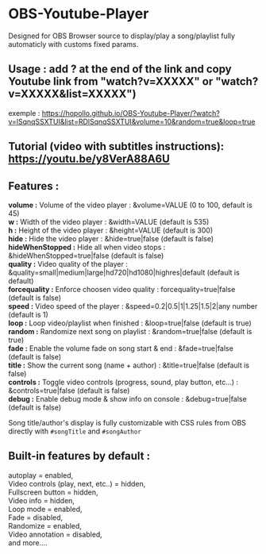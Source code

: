 # OBS-Youtube-Player

Designed for OBS Browser source to display/play a song/playlist fully automaticly with customs fixed params.

## Usage : add ? at the end of the link and copy Youtube link from "watch?v=XXXXX" or "watch?v=XXXXX&list=XXXXX")

exemple : https://hopollo.github.io/OBS-Youtube-Player/?watch?v=lSqnqSSXTUI&list=RDlSqnqSSXTUI&volume=10&random=true&loop=true

## Tutorial (video with subtitles instructions): https://youtu.be/y8VerA88A6U

## Features :

**volume :** Volume of the video player : &volume=VALUE (0 to 100, default is 45)\
 **w :** Width of the video player : &width=VALUE (default is 535) \
 **h :** Height of the video player : &height=VALUE (default is 300)\
 **hide :** Hide the video player : &hide=true|false (default is false)\
 **hideWhenStopped :** Hide all when video stops : &hideWhenStopped=true|false (default is false)\
 **quality :** Video quality of the player : &quality=small|medium|large|hd720|hd1080|highres|default (default is default)\
 **forcequality :** Enforce choosen video quality : forcequality=true|false (default is false)\
 **speed :** Video speed of the player : &speed=0.2|0.5|1|1.25|1.5|2|any number (default is 1)\
 **loop :** Loop video/playlist when finished : &loop=true|false (default is true)\
 **random :** Randomize next song on playlist : &random=true|false (default is true)\
 **fade :** Enable the volume fade on song start & end : &fade=true|false (default is false)\
 **title :** Show the current song (name + author) : &title=true|false (default is false)\
 **controls :** Toggle video controls (progress, sound, play button, etc...) : &controls=true|false (default is false)\
 **debug :** Enable debug mode & show info on console : &debug=true|false (default is false)

Song title/author's display is fully customizable with CSS rules from OBS directly with `#songTitle` and `#songAuthor`

## Built-in features by default :

autoplay = enabled,  
Video controls (play, next, etc..) = hidden,  
Fullscreen button = hidden,  
Video info = hidden,  
Loop mode = enabled,  
Fade = disabled,  
Randomize = enabled,  
Video annotation = disabled,  
and more....  
